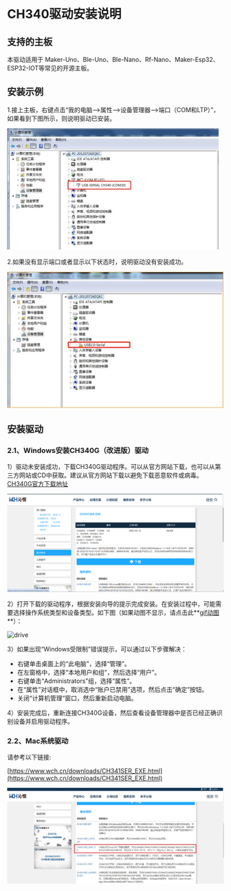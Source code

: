 # CH340驱动安装说明

## 支持的主板

本驱动适用于 Maker-Uno、Ble-Uno、Ble-Nano、Rf-Nano、Maker-Esp32、ESP32-IOT等常见的开源主板。

## 安装示例

1.接上主板，右键点击“我的电脑-->属性-->设备管理器-->端口（COM和LTP）”，如果看到下图所示，则说明驱动已安装。

![port](pictures/port.jpg)

2.如果没有显示端口或者显示以下状态时，说明驱动没有安装成功。

![port_f](pictures/port_f.jpg)

## 安装驱动

### 2.1、Windows安装CH340G（改进版）驱动

1）驱动未安装成功，下载CH340G驱动程序。可以从官方网站下载，也可以从第三方网站或CD中获取。建议从官方网站下载以避免下载恶意软件或病毒。[CH340G官方下载地址](https://www.wch.cn/downloads/CH341SER_EXE.html)

![1715595219325](pictures/1715595219325.png)

2）打开下载的驱动程序，根据安装向导的提示完成安装。在安装过程中，可能需要选择操作系统类型和设备类型。如下图（如果动图不显示，请点击此**[gif动图](./pictures/drive.gif)**）：

![drive](pictures/drive.gif)

3）如果出现“Windows受限制”错误提示，可以通过以下步骤解决：

- 右键单击桌面上的“此电脑”，选择“管理”。
- 在左窗格中，选择“本地用户和组”，然后选择“用户”。
- 右键单击“Administrators”组，选择“属性”。
- 在“属性”对话框中，取消选中“账户已禁用”选项，然后点击“确定”按钮。
- 关闭“计算机管理”窗口，然后重新启动电脑。

4）安装完成后，重新连接CH340G设备，然后查看设备管理器中是否已经正确识别设备并启用驱动程序。

### 2.2、Mac系统驱动

请参考以下链接:

[https://www.wch.cn/downloads/CH341SER_EXE.html](https://www.wch.cn/downloads/CH341SER_EXE.html)

![image44](pictures/image44.jpeg)













#### 	









